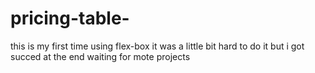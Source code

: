 # pricing-table- 
this is my first time using flex-box 
it was a little bit hard to do it but i got succed at the end 
waiting for mote projects
